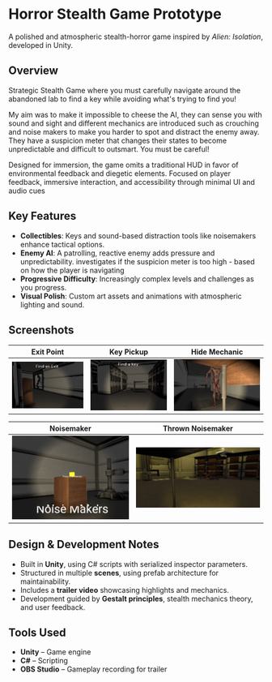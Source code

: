 # Horror Stealth Game Prototype

A polished and atmospheric stealth-horror game inspired by *Alien: Isolation*, developed in Unity.

## Overview

Strategic Stealth Game where you must carefully navigate around the abandoned lab to find a key while avoiding what's trying to find you!
 
My aim was to make it impossible to cheese the AI, they can sense you with sound and sight and different mechanics are introduced such as crouching and noise makers to make you harder to spot and distract the enemy away. They have a suspicion meter that changes their states to become unpredictable and difficult to outsmart. You must be careful!

Designed for immersion, the game omits a traditional HUD in favor of environmental feedback and diegetic elements. Focused on player feedback, immersive interaction, and accessibility through minimal UI and audio cues

## Key Features

- **Collectibles**: Keys and sound-based distraction tools like noisemakers enhance tactical options.
- **Enemy AI**: A patrolling, reactive enemy adds pressure and unpredictability. investigates if the suspicion meter is too high - based on how the player is navigating
- **Progressive Difficulty**: Increasingly complex levels and challenges as you progress.
- **Visual Polish**: Custom art assets and animations with atmospheric lighting and sound.

## Screenshots

<div align="center">
  
| Exit Point | Key Pickup | Hide Mechanic |
|------------|------------|----------------|
| ![Exit](Pictures/Exit.png) | ![FindKey](Pictures/Findkey.png) | ![Hide](Pictures/Hide.png) |

| Noisemaker | Thrown Noisemaker |
|------------|-------------------|
| ![Noisemaker](Pictures/Noisemaker.png) | ![Noisemaker2](Pictures/Noisemaker2.png) |

</div>

## Design & Development Notes

- Built in **Unity**, using C# scripts with serialized inspector parameters.
- Structured in multiple **scenes**, using prefab architecture for maintainability.
- Includes a **trailer video** showcasing highlights and mechanics.
- Development guided by **Gestalt principles**, stealth mechanics theory, and user feedback.

## Tools Used

- **Unity** – Game engine
- **C#** – Scripting
- **OBS Studio** – Gameplay recording for trailer
